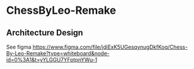 # ChessByLeo-Remake

## Architecture Design
See figma https://www.figma.com/file/jdiExK5UGesqynugDkfKoq/Chess-By-Leo-Remake?type=whiteboard&node-id=0%3A1&t=yYLGGU7YFptpnYWu-1
